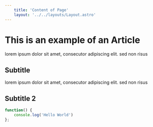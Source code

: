 ```yaml
---
    title: 'Content of Page'
    layout: '../../layouts/Layout.astro'
---
```


# This is an example of an Article

lorem ipsum dolor sit amet, consecutor adipiscing elit. sed non risus

## Subtitle

lorem ipsum dolor sit amet, consecutor adipiscing elit. sed non risus

## Subtitle 2

```javaScript
function() {
    console.log('Hello World')
};
```
